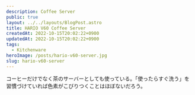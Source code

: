 ```yaml
---
description: Coffee Server
public: true
layout: ../../layouts/BlogPost.astro
title: HARIO V60 Coffee Server
createdAt: 2022-10-15T20:02:22+0900
updatedAt: 2022-10-15T20:02:22+0900
tags:
  - Kitchenware
heroImage: /posts/hario-v60-server.jpg
slug: hario-v60-server
---
```


コーヒーだけでなく茶のサーバーとしても使っている。「使ったらすぐ洗う」を習慣づけていれば色素がこびりつくことはほぼないだろう。